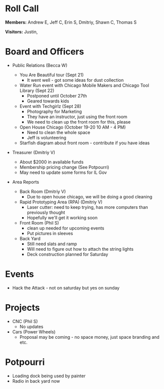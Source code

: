 Roll Call
=========
**Members:** Andrew E, Jeff C, Erin S, Dmitriy, Shawn C, Thomas S

**Visitors:** Justin, 

Board and Officers
==================
- Public Relations (Becca W)
  - You Are Beautiful tour (Sept 21)
    - It went well - got some ideas for dust collection
  - Water Run event with Chicago Mobile Makers and Chicago Tool Library (Sept 22)
    - Postponed until October 27th
    - Geared towards kids
  - Event with Techgirlz (Sept 28)
    - Photography for Marketing
    - They have an instructor, just using the front room
    - We need to clean up the front room for this, please
  - Open House Chicago (October 19-20 10 AM - 4 PM)
    - Need to clean the whole space
    - Jeff is volunteering
  - Starfish diagram about front room - contribute if you have ideas
  
- Treasurer (Dmitriy V)
  - About $2000 in available funds
  - Membership pricing change (See Potpourri)
  - May need to update some forms for IL Gov

- Area Reports
  - Back Room (Dmitriy V)
    - Due to open house chicago, we will be doing a good cleaning
  - Rapid Prototyping Area (RPA) (Dmitriy V)
    - Laser cutter: need to keep trying, has more computers than previously thought
    - Hopefully we'll get it working soon
  - Front Room (Phil S)
    - clean up needed for upcoming events
    - Put pictures in sleeves
  - Back Yard
    - Still need slats and ramp 
    - Will need to figure out how to attach the string lights
    - Deck construction planned for Saturday
    
    
    
Events
======
- Hack the Attack - not on saturday but yes on sunday

Projects
========
- CNC (Phil S)
  - No updates
- Cars (Power Wheels)
  - Proposal may be coming - no space money, just space branding and etc.

Potpourri
=========
- Loading dock being used by painter 
- Radio in back yard now
